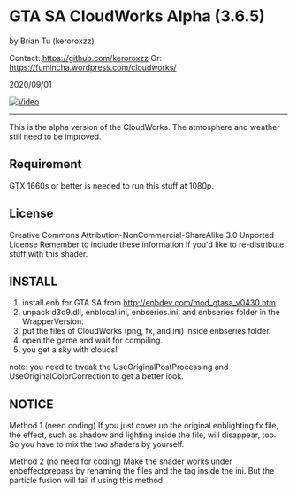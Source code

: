 GTA SA CloudWorks Alpha (3.6.5)
=================================

by Brian Tu (keroroxzz)

Contact: https://github.com/keroroxzz
Or: https://fumincha.wordpress.com/cloudworks/

2020/09/01

[![Video](https://img.youtube.com/vi/AjRBydjolfM/0.jpg)](https://www.youtube.com/watch?v=AjRBydjolfM)

---------------------------------

This is the alpha version of the CloudWorks.
The atmosphere and weather still need to be improved.

Requirement
---------------------------------

GTX 1660s or better is needed to run this stuff at 1080p.

License
---------------------------------
Creative Commons Attribution-NonCommercial-ShareAlike 3.0 Unported License
Remember to include these information if you'd like to re-distribute stuff with this shader.

INSTALL
---------------------------------

1. install enb for GTA SA from http://enbdev.com/mod_gtasa_v0430.htm.
2. unpack d3d9.dll, enblocal.ini, enbseries.ini, and enbseries folder in the WrapperVersion.
3. put the files of CloudWorks (png, fx, and ini) inside enbseries folder.
4. open the game and wait for compiling.
5. you get a sky with clouds!

note: you need to tweak the UseOriginalPostProcessing and UseOriginalColorCorrection to get a better look.

NOTICE
---------------------------------

Method 1 (need coding)
If you just cover up the original enblighting.fx file, the effect, such as shadow and lighting inside the file, will disappear, too.
So you have to mix the two shaders by yourself.

Method 2 (no need for coding)
Make the shader works under enbeffectprepass by renaming the files and the tag inside the ini.
But the particle fusion will fail if using this method.
